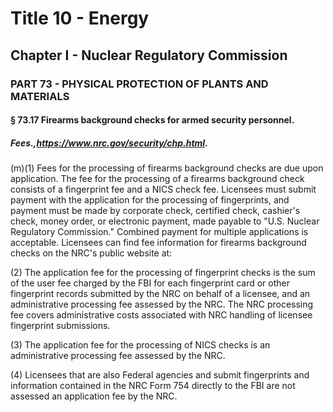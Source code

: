 
# Title 10 - Energy
## Chapter I - Nuclear Regulatory Commission
### PART 73 - PHYSICAL PROTECTION OF PLANTS AND MATERIALS
#### § 73.17 Firearms background checks for armed security personnel.
##### Fees.,https://www.nrc.gov/security/chp.html.

(m)(1) Fees for the processing of firearms background checks are due upon application. The fee for the processing of a firearms background check consists of a fingerprint fee and a NICS check fee. Licensees must submit payment with the application for the processing of fingerprints, and payment must be made by corporate check, certified check, cashier's check, money order, or electronic payment, made payable to "U.S. Nuclear Regulatory Commission." Combined payment for multiple applications is acceptable. Licensees can find fee information for firearms background checks on the NRC's public website at:

(2) The application fee for the processing of fingerprint checks is the sum of the user fee charged by the FBI for each fingerprint card or other fingerprint records submitted by the NRC on behalf of a licensee, and an administrative processing fee assessed by the NRC. The NRC processing fee covers administrative costs associated with NRC handling of licensee fingerprint submissions.

(3) The application fee for the processing of NICS checks is an administrative processing fee assessed by the NRC.

(4) Licensees that are also Federal agencies and submit fingerprints and information contained in the NRC Form 754 directly to the FBI are not assessed an application fee by the NRC.
